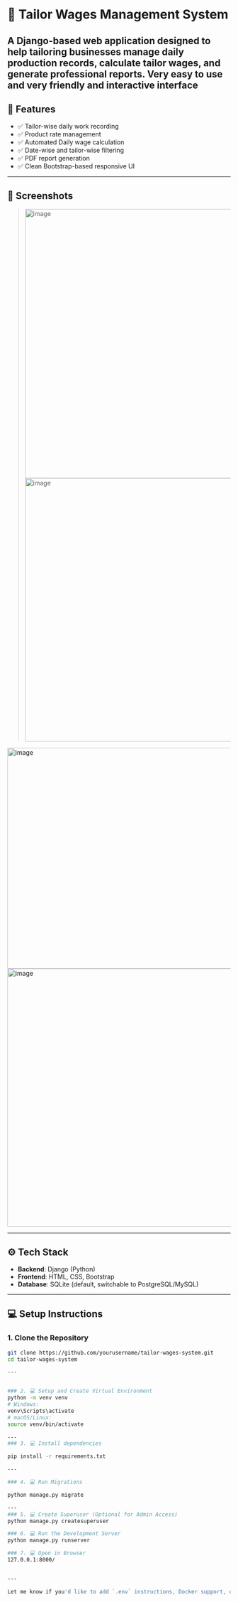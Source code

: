 # 🧵 Tailor Wages Management System

A Django-based web application designed to help tailoring businesses manage daily production records, calculate tailor wages, and generate professional reports.
Very easy to use and very friendly and interactive interface
---

## 🚀 Features

- ✅ Tailor-wise daily work recording
- ✅ Product rate management
- ✅ Automated Daily wage calculation
- ✅ Date-wise and tailor-wise filtering
- ✅ PDF report generation
- ✅ Clean Bootstrap-based responsive UI

---

## 📸 Screenshots

><img width="1126" height="606" alt="image" src="https://github.com/user-attachments/assets/f438f1e6-27f2-4b89-87bd-5c177b434171" />
><img width="1093" height="593" alt="image" src="https://github.com/user-attachments/assets/5d531927-7220-4259-bc14-7f455aae4232" />
<img width="1120" height="497" alt="image" src="https://github.com/user-attachments/assets/adcdc040-77c4-43db-be2b-9e8a50ac36dd" />
<img width="1147" height="581" alt="image" src="https://github.com/user-attachments/assets/7b75690e-f3bf-40e1-83ed-8c15b2b5f35e" />




---

## ⚙️ Tech Stack

- **Backend**: Django (Python)
- **Frontend**: HTML, CSS, Bootstrap
- **Database**: SQLite (default, switchable to PostgreSQL/MySQL)

---

## 💻 Setup Instructions

### 1. Clone the Repository
```bash
git clone https://github.com/yourusername/tailor-wages-system.git
cd tailor-wages-system

---


### 2. 💻 Setup and Create Virtual Environment
python -m venv venv
# Windows:
venv\Scripts\activate
# macOS/Linux:
source venv/bin/activate

---
### 3. 💻 Install dependencies

pip install -r requirements.txt

---

### 4. 💻 Run Migrations

python manage.py migrate

---
### 5. 💻 Create Superuser (Optional for Admin Access)
python manage.py createsuperuser

### 6. 💻 Run the Development Server
python manage.py runserver

### 7. 💻 Open in Browser
127.0.0.1:8000/


---

Let me know if you'd like to add `.env` instructions, Docker support, or deployment steps (e.g., PythonAnywhere, Render, or Railway).
